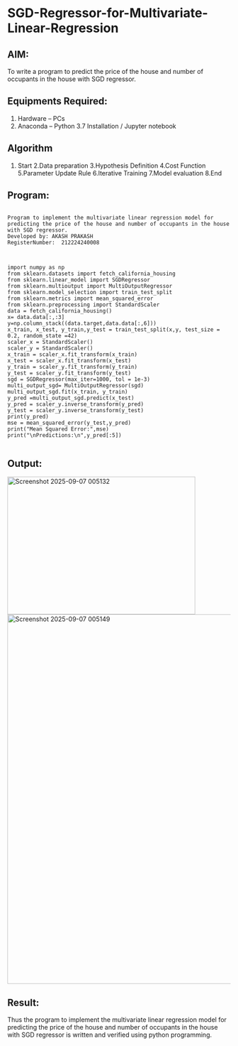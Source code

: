 # SGD-Regressor-for-Multivariate-Linear-Regression

## AIM:
To write a program to predict the price of the house and number of occupants in the house with SGD regressor.

## Equipments Required:
1. Hardware – PCs
2. Anaconda – Python 3.7 Installation / Jupyter notebook

## Algorithm
1. Start
2.Data preparation
3.Hypothesis Definition
4.Cost Function
5.Parameter Update Rule
6.Iterative Training
7.Model evaluation
8.End

## Program:
```

Program to implement the multivariate linear regression model for predicting the price of the house and number of occupants in the house with SGD regressor.
Developed by: AKASH PRAKASH
RegisterNumber:  212224240008



import numpy as np
from sklearn.datasets import fetch_california_housing
from sklearn.linear_model import SGDRegressor
from sklearn.multioutput import MultiOutputRegressor
from sklearn.model_selection import train_test_split
from sklearn.metrics import mean_squared_error
from sklearn.preprocessing import StandardScaler
data = fetch_california_housing()
x= data.data[:,:3]
y=np.column_stack((data.target,data.data[:,6]))
x_train, x_test, y_train,y_test = train_test_split(x,y, test_size = 0.2, random_state =42)
scaler_x = StandardScaler()
scaler_y = StandardScaler()
x_train = scaler_x.fit_transform(x_train)
x_test = scaler_x.fit_transform(x_test)
y_train = scaler_y.fit_transform(y_train)
y_test = scaler_y.fit_transform(y_test)
sgd = SGDRegressor(max_iter=1000, tol = 1e-3)
multi_output_sgd= MultiOutputRegressor(sgd)
multi_output_sgd.fit(x_train, y_train)
y_pred =multi_output_sgd.predict(x_test)
y_pred = scaler_y.inverse_transform(y_pred)
y_test = scaler_y.inverse_transform(y_test)
print(y_pred)
mse = mean_squared_error(y_test,y_pred)
print("Mean Squared Error:",mse)
print("\nPredictions:\n",y_pred[:5])
 
```

## Output:
<img width="424" height="310" alt="Screenshot 2025-09-07 005132" src="https://github.com/user-attachments/assets/0434ce55-df5c-408f-afeb-8ddf77f77469" />


<img width="946" height="832" alt="Screenshot 2025-09-07 005149" src="https://github.com/user-attachments/assets/95456c48-7b08-4035-9201-71285c8b7869" />


## Result:
Thus the program to implement the multivariate linear regression model for predicting the price of the house and number of occupants in the house with SGD regressor is written and verified using python programming.
